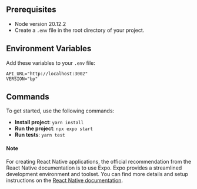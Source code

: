 ## Prerequisites
- Node version 20.12.2
- Create a `.env` file in the root directory of your project.

## Environment Variables
Add these variables to your `.env` file:

```dotenv
API_URL="http://localhost:3002"
VERSION="bp"
```

## Commands
To get started, use the following commands:
- **Install project**: `yarn install`
- **Run the project**: `npx expo start`
- **Run tests**: `yarn test`


#### Note
For creating React Native applications, the official recommendation from the React Native documentation is to use Expo. Expo provides a streamlined development environment and toolset. You can find more details and setup instructions on the [React Native documentation](https://reactnative.dev/docs/environment-setup).
